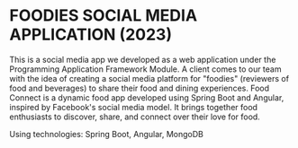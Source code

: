 # FOODIES SOCIAL MEDIA APPLICATION (2023)
This is a social media app we developed as a web application under the Programming Application Framework Module. 
A client comes to our team with the idea of creating a social media platform for "foodies" (reviewers of food and beverages) to share their food and dining experiences.
Food Connect is a dynamic food app developed using Spring
Boot and Angular, inspired by Facebook's social media model. It
brings together food enthusiasts to discover, share, and connect
over their love for food.

Using technologies: Spring Boot, Angular, MongoDB

